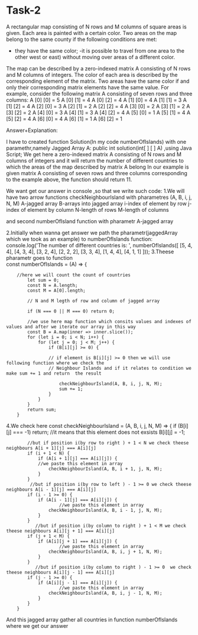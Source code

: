 # Task-2
A rectangular map consisting of N rows and M columns of square areas is given. Each area is painted with a certain color.
 Two areas on the map belong to the same county if the following conditions are met:
- they have the same color;
 -it is possible to travel from one area to the other west or east) without moving over areas of a different color.
 
The map can be described by a zero-indexed matrix A consisting of N rows and M columns of integers. The color of each area is
described by the corresponding element of the matrix. Two areas have the same color if and only their corresponding matrix elements have the same value.
For example, consider the following matrix A consisting of seven
 rows and three columns:
А [0] [0] = 5 А [0] [1] = 4 А [0] [2] = 4
А [1] [0] = 4 А [1] [1] = 3 А [1] [2] = 4
А [2] [0] = 3 А [2] [1] = 2 А [2] [2] = 4
А [3] [0] = 2 А [3] [1] = 2 А [3] [2] = 2
А [4] [0] = 3 А [4] [1] = 3 А [4] [2] = 4
А [5] [0] = 1 А [5] [1] = 4 А [5] [2] = 4
А [6] [0] = 4 А [6] [1] = 1 А [6] [2] = 1

Answer+Explanation:

I have to created function Solution(In my code numberOfIslands) with one paramethr,namely Jagged Array A: public int solution(int[ ] [ ] A) ,using Java Script;
We get here a zero-indexed matrix A consisting of N rows and M columns of integers and it will return the number of different countries to
which the areas of the map described by matrix A belong
In our example is given matrix A consisting of seven rows and three columns corresponding to the example above, the function should return 11.

We want get our answer in console ,so that we write such code:
1.We will have two arrow functions checkNeighbourIsland with pharametres (A, B, i, j, N, M)
A-jagged array
B-arrays into jagged array
i-index of element by row
j-index of element by column
N-length of rows
M-length of columns

and second numberOfIsland function with pharametr A-jagged array

2.Initially when wanna get answer we path the pharametr(jaggedArray which we took as an example) to numberOfIslands function:
console.log('The number of different countries is: ', numberOfIslands([
            [5, 4, 4],
            [4, 3, 4],
            [3, 2, 4],
            [2, 2, 2],
            [3, 3, 4],
            [1, 4, 4],
            [4, 1, 1]
        ]));
3.Theese pharametr goes to function      
        const numberOfIslands = (A) => {
        
        //here we will count the count of countries
            let sum = 0;
            const N = A.length;
            const M = A[0].length;
            
            // N and M legth of row and column of jagged array
            
            if (N === 0 || M === 0) return 0;
            
            //we use here map function which consits values and indexes of values and after we iterate our array in this way
            const B = A.map(inner => inner.slice());
            for (let i = 0; i < N; i++) {
                for (let j = 0; j < M; j++) {
                    if (B[i][j] >= 0) {
                    
                    // if element is B[i][j] >= 0 then we will use following function where we check the 
                    // Neighbour Islands and if it relates to condition we make sum += 1 and return  the result
                    
                        checkNeighbourIsland(A, B, i, j, N, M);
                        sum += 1;
                    }
                }
            }
            return sum;
        }

4.We check here 
  const checkNeighbourIsland = (A, B, i, j, N, M) => {
            if (B[i][j] === -1) return;
           //it means that this element does not exsists
            B[i][j] = -1;
            
            //but if position i(by row to right ) + 1 < N we check theese neighbours A[i + 1][j] === A[i][j]
            if (i + 1 < N) {
                if (A[i + 1][j] === A[i][j]) {
                //we paste this element in array
                    checkNeighbourIsland(A, B, i + 1, j, N, M);
                }
            }
             //but if position i(by row to left ) - 1 >= 0 we check theese neighbours A[i - 1][j] === A[i][j]
            if (i - 1 >= 0) {
                if (A[i - 1][j] === A[i][j]) {
                        //we paste this element in array
                    checkNeighbourIsland(A, B, i - 1, j, N, M);
                }
            }
               //but if position i(by column to right ) + 1 < M we check theese neighbours A[i][j + 1] === A[i][j]
            if (j + 1 < M) {
                if (A[i][j + 1] === A[i][j]) {
                        //we paste this element in array
                    checkNeighbourIsland(A, B, i, j + 1, N, M);
                }
            }
               //but if position i(by column to right ) - 1 >= 0  we check theese neighbours A[i][j - 1] === A[i][j]
            if (j - 1 >= 0) {
                if (A[i][j - 1] === A[i][j]) {
                        //we paste this element in array
                    checkNeighbourIsland(A, B, i, j - 1, N, M);
                }
            }
        }
And this  jagged array gather all countries in function numberOfIslands where we get our answer
